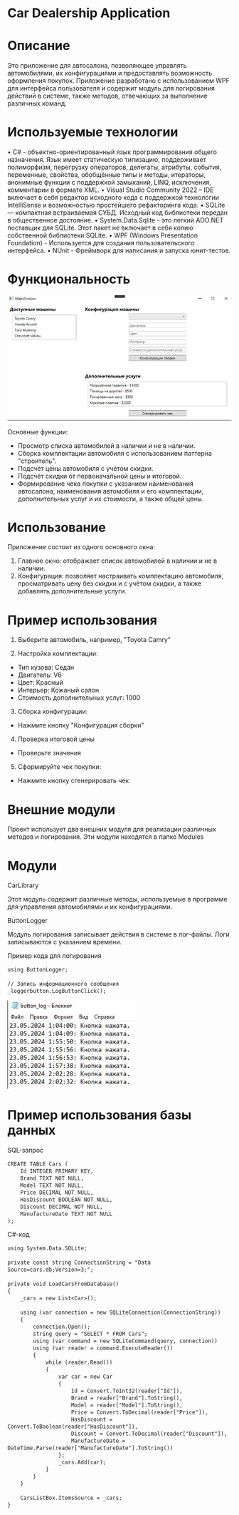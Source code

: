 # Car Dealership Application
# Описание
Это приложение для автосалона, позволяющее управлять автомобилями, их конфигурациями и предоставлять возможность оформления покупок. Приложение разработано с использованием WPF для интерфейса пользователя и содержит модуль для логирования действий в системе, также методов, отвечающих за выполнение различных команд.
# Используемые технологии
•	C# - объектно-ориентированный язык программирования общего назначения. Язык имеет статическую типизацию, поддерживает полиморфизм, перегрузку операторов, делегаты, атрибуты, события, переменные, свойства, обобщённые типы и методы, итераторы, анонимные функции с поддержкой замыканий, LINQ, исключения, комментарии в формате XML.
•	Visual Studio Community 2022 – IDE включает в себя редактор исходного кода с поддержкой технологии IntelliSense и возможностью простейшего рефакторинга кода.
•	SQLite — компактная встраиваемая СУБД. Исходный код библиотеки передан в общественное достояние.
•	System.Data.Sqlite - это легкий ADO.NET поставщик для SQLite. Этот пакет не включает в себя копию собственной библиотеки SQLite.
•	WPF (Windows Presentation Foundation) - Используется для создания пользовательского интерфейса.
•	NUnit - Фреймворк для написания и запуска юнит-тестов.

# Функциональность

![Alt text](func.jpg)

Основные функции:
* Просмотр списка автомобилей в наличии и не в наличии.
* Сборка комплектации автомобиля с использованием паттерна "строитель".
* Подсчёт цены автомобиля с учётом скидки.
* Подсчёт скидки от первоначальной цены и итоговой.
* Формирование чека покупки с указанием наименования автосалона, наименования автомобиля и его комплектации, дополнительных услуг и их стоимости, а также общей цены.
# Использование
Приложение состоит из одного основного окна:
1. Главное окно: отображает список автомобилей в наличии и не в наличии.
2. Конфигурация: позволяет настраивать комплектацию автомобиля, просматривать цену без скидки и с учётом скидки, а также добавлять дополнительные услуги.

# Пример использования
1. Выберите автомобиль, например, "Toyota Camry"

2. Настройка комплектации:
* Тип кузова: Седан
* Двигатель: V6
* Цвет: Красный
* Интерьер: Кожаный салон
* Стоимость дополнительных услуг: 1000

3. Сборка конфигурации:
* Нажмите кнопку "Конфигурация сборки"

4. Проверка итоговой цены
* Проверьте значения

5. Сформируйте чек покупки:
* Нажмите кнопку сгенерировать чек

# Внешние модули

Проект использует два внешних модуля для реализации различных методов и логирования. Эти модули находятся в папке Modules

# Модули
CarLibrary

Этот модуль содержит различные методы, используемые в программе для управления автомобилями и их конфигурациями.

ButtonLogger

Модуль логирования записывает действия в системе в лог-файлы. Логи записываются с указанием времени.

Пример кода для логирования
```
using ButtonLogger;

// Запись информационного сообщения
_loggerbutton.LogButtonClick();
```

![Alt text](loggs.jpg)

# Пример использования базы данных
SQL-запрос
```
CREATE TABLE Cars (
    Id INTEGER PRIMARY KEY,
    Brand TEXT NOT NULL,
    Model TEXT NOT NULL,
    Price DECIMAL NOT NULL,
    HasDiscount BOOLEAN NOT NULL,
    Discount DECIMAL NOT NULL,
    ManufactureDate TEXT NOT NULL
);
```

C#-код
```
using System.Data.SQLite;

private const string ConnectionString = "Data Source=cars.db;Version=3;";

private void LoadCarsFromDatabase()
{
    _cars = new List<Car>();

    using (var connection = new SQLiteConnection(ConnectionString))
    {
        connection.Open();
        string query = "SELECT * FROM Cars";
        using (var command = new SQLiteCommand(query, connection))
        using (var reader = command.ExecuteReader())
        {
            while (reader.Read())
            {
                var car = new Car
                {
                    Id = Convert.ToInt32(reader["Id"]),
                    Brand = reader["Brand"].ToString(),
                    Model = reader["Model"].ToString(),
                    Price = Convert.ToDecimal(reader["Price"]),
                    HasDiscount = Convert.ToBoolean(reader["HasDiscount"]),
                    Discount = Convert.ToDecimal(reader["Discount"]),
                    ManufactureDate = DateTime.Parse(reader["ManufactureDate"].ToString())
                };
                _cars.Add(car);
            }
        }
    }

    CarsListBox.ItemsSource = _cars;
}
```
